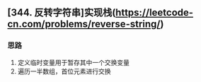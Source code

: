 ## [344. 反转字符串]实现栈(https://leetcode-cn.com/problems/reverse-string/)

### 思路

1. 定义临时变量用于暂存其中一个交换变量
2. 遍历一半数组，首位元素进行交换